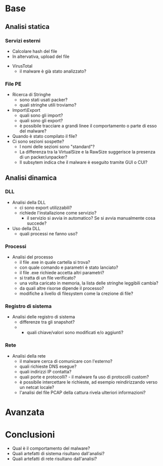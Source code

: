 # Base

## Analisi statica

### Servizi esterni

+ Calcolare hash del file
+ In altervativa, upload del file

- VirusTotal
    - il malware è già stato analizzato?


### File PE

- Ricerca di Stringhe
    - sono stati usati packer?
    - quali stringhe utili troviamo?
- Import\Export
    - quali sono gli import?
    - quali sono gli export?
    - è possibile tracciare a grandi linee il comportamento o parte di esso del malware?
- Quando è stato compilato il file?
- Ci sono sezioni sospette?
    - I nomi delle sezioni sono "standard"?
    - La differenza tra la VirtualSize e la RawSize suggerisce la presenza di un packer/unpacker?
    - Il subsytem indica che il malware è eseguito tramite GUI o CUI?

## Analisi dinamica

### DLL

- Analisi della DLL
    - ci sono export utilizzabili?
    - richiede l'installazione come servizio?
        - il servizio si avvia in automatico? Se si avvia manualmente cosa succede?
- Uso della DLL
    - quali processi ne fanno uso?

### Processi

- Analisi del processo
    - il file .exe in quale cartella si trova?
    - con quale comando e parametri è stato lanciato?
    - il file .exe richiede accetta altri parametri?
    - si tratta di un file verificato?
    - una volta caricato in memoria, la lista delle stringhe leggibili cambia?
    - da quali altre risorse dipende il processo?
    - modifiche a livello di filesystem come la crezione di file?

### Registro di sistema

- Analisi delle registro di sistema
    - differenze tra gli snapshot?
    - - quali chiave/valori sono modificati e/o aggiunti?

### Rete

- Analisi della rete
    - il malware cerca di comunicare con l'esterno?
    - quali richieste DNS esegue?
    - quali indirizzi IP contatta?
    - quali porte e protocolli?
            - il malware fa uso di protocolli custom?
    - è possibile intercettare le richieste, ad esempio reindirizzando verso un netcat locale?
    - l'analisi del file PCAP della cattura rivela ulteriori informazioni?


# Avanzata


# Conclusioni

- Qual è il comportamento del malware?
- Quali artefatti di sistema risultano dall'analisi?
- Quali artefatti di rete risultano dall'analisi?